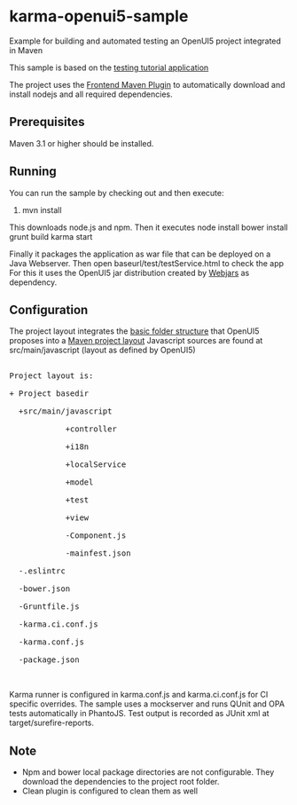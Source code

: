 # karma-openui5-sample
Example for building and automated testing an OpenUI5 project integrated in Maven 

This sample is based on the [testing tutorial application](https://openui5beta.hana.ondemand.com/#docs/guide/291c9121e6044ab381e0b51716f97f52.html)

The project uses the [Frontend Maven Plugin](https://github.com/eirslett/frontend-maven-plugin) to automatically download and install nodejs and all required dependencies.


## Prerequisites
Maven 3.1 or higher should be installed. 


## Running
You can run the sample by checking out and then execute:
1. mvn install

This downloads node.js and npm.
Then it executes 
node install
bower install
grunt build
karma start

Finally it packages the application as war file that can be deployed on a Java Webserver.
Then open baseurl/test/testService.html to check the app
For this it uses the OpenUI5 jar distribution created by [Webjars](http://www.webjars.org/) as dependency.

## Configuration
The project layout integrates the [basic folder structure](https://openui5beta.hana.ondemand.com/#docs/guide/003f755d46d34dd1bbce9ffe08c8d46a.html) that OpenUI5 proposes into a [Maven project layout](https://maven.apache.org/guides/introduction/introduction-to-the-standard-directory-layout.html)
Javascript sources are found at src/main/javascript (layout as defined by OpenUI5)
<Pre> 
Project layout is:<br />
+ Project basedir<br />
  +src/main/javascript <br />
            +controller<br />
            +i18n<br />
            +localService<br />
            +model<br />
            +test<br />
            +view<br />
            -Component.js<br />
            -mainfest.json<br />
  -.eslintrc<br />
  -bower.json<br />
  -Gruntfile.js<br />
  -karma.ci.conf.js<br />
  -karma.conf.js<br />
  -package.json<br />
 </Pre> 

Karma runner is configured in karma.conf.js and karma.ci.conf.js for CI specific overrides. 
The sample uses a mockserver and runs QUnit and OPA tests automatically in PhantoJS. 
Test output is recorded as JUnit xml at target/surefire-reports.

## Note
- Npm and bower local package directories are not configurable. They download the dependencies to the project root folder.
- Clean plugin is configured to clean them as well
